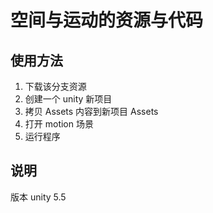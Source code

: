 # 空间与运动的资源与代码

## 使用方法

1. 下载该分支资源
2. 创建一个 unity 新项目
3. 拷贝 Assets 内容到新项目 Assets
4. 打开 motion 场景
5. 运行程序

## 说明

版本 unity 5.5 